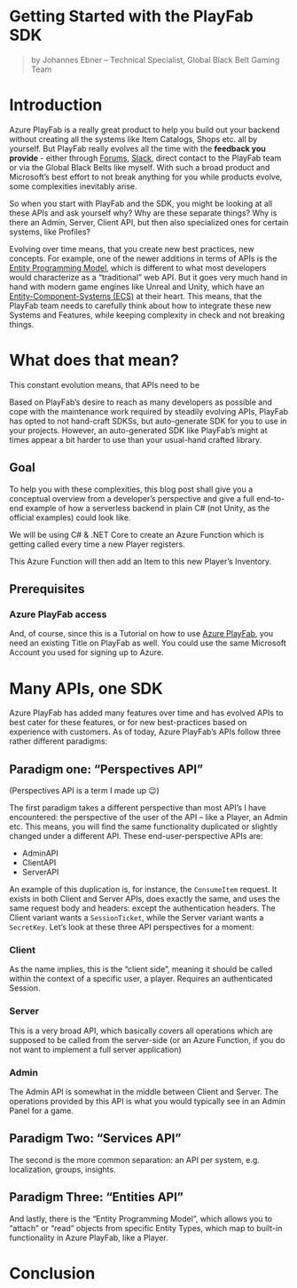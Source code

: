 ﻿# Getting Started with the PlayFab SDK
> by Johannes Ebner – Technical Specialist, Global Black Belt Gaming Team


# Introduction
Azure PlayFab is a really great product to help you build out your backend without creating all the systems like Item Catalogs, Shops etc. all by yourself. But PlayFab really evolves all the time with the **feedback you provide** - either through [Forums](https://community.playfab.com/index.html), [Slack](https://api.playfab.com/slack), direct contact to the PlayFab team or via the Global Black Belts like myself. With such a broad product and Microsoft’s best effort to not break anything for you while products evolve, some complexities inevitably arise.

So when you start with PlayFab and the SDK, you might be looking at all these APIs and ask yourself why? Why are these separate things? Why is there an Admin, Server, Client API, but then also specialized ones for certain systems, like Profiles?

Evolving over time means, that you create new best practices, new concepts. For example, one of the newer additions in terms of APIs is the [Entity Programming Model](https://docs.microsoft.com/en-us/gaming/playfab/features/data/entities/), which is different to what most developers would characterize as a “traditional” web API. But it goes very much hand in hand with modern game engines like Unreal and Unity, which have an [Entity-Component-Systems (ECS)](https://en.wikipedia.org/wiki/Entity_component_system) at their heart. This means, that the PlayFab team needs to carefully think about how to integrate these new Systems and Features, while keeping complexity in check and not breaking things.

# What does that mean?
This constant evolution means, that APIs need to be 

Based on PlayFab’s desire to reach as many developers as possible and cope with the maintenance work required by steadily evolving APIs, PlayFab has opted to not hand-craft SDKSs, but auto-generate SDK for you to use in your projects.
However, an auto-generated SDK like PlayFab’s might at times appear a bit harder to use than your usual-hand crafted library.

## Goal
To help you with these complexities, this blog post shall give you a conceptual overview from a developer’s perspective and give a full end-to-end example of how a serverless backend in plain C# (not Unity, as the official examples) could look like.

We will be using C# & .NET Core to create an Azure Function which is getting called every time a new Player registers.

This Azure Function will then add an Item to this new Player’s Inventory.

## Prerequisites

### Azure PlayFab access
And, of course, since this is a Tutorial on how to use [Azure PlayFab](https://playfab.com/), you need an existing Title on PlayFab as well. You could use the same Microsoft Account you used for signing up to Azure.

# Many APIs, one SDK
Azure PlayFab has added many features over time and has evolved APIs to best cater for these features, or for new best-practices based on experience with customers.
As of today, Azure PlayFab’s APIs follow three rather different paradigms:

## Paradigm one: “Perspectives API”
(Perspectives API is a term I made up 😉)

The first paradigm takes a different perspective than most API’s I have encountered: the perspective of the user of the API – like a Player, an Admin etc. This means, you will find the same functionality duplicated or slightly changed under a different API. These end-user-perspective APIs are:

* AdminAPI
* ClientAPI
* ServerAPI

An example of this duplication is, for instance, the `ConsumeItem` request. It exists in both Client and Server APIs, does exactly the same, and uses the same request body and headers: except the authentication headers.
The Client variant wants a `SessionTicket`, while the Server variant wants a `SecretKey`.
Let’s look at these three API perspectives for a moment:

### Client
As the name implies, this is the “client side”, meaning it should be called within the context of a specific user, a player. Requires an authenticated Session.

### Server
This is a very broad API, which basically covers all operations which are supposed to be called from the server-side (or an Azure Function, if you do not want to implement a full server application)

### Admin
The Admin API is somewhat in the middle between Client and Server. The operations provided by this API is what you would typically see in an Admin Panel for a game.

## Paradigm Two: “Services API”
The second is the more common separation: an API per system, e.g. localization, groups, insights.

## Paradigm Three: “Entities API”
And lastly, there is the “Entity Programming Model”, which allows you to “attach” or “read” objects from specific Entity Types, which map to built-in functionality in Azure PlayFab, like a Player.

# Conclusion
